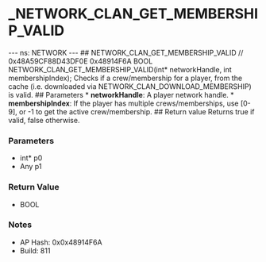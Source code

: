 # _NETWORK_CLAN_GET_MEMBERSHIP_VALID

--- ns: NETWORK --- ## NETWORK_CLAN_GET_MEMBERSHIP_VALID  // 0x48A59CF88D43DF0E 0x48914F6A BOOL NETWORK_CLAN_GET_MEMBERSHIP_VALID(int* networkHandle, int membershipIndex);  Checks if a crew/membership for a player, from the cache (i.e. downloaded via NETWORK_CLAN_DOWNLOAD_MEMBERSHIP) is valid.  ## Parameters * **networkHandle**: A player network handle. * **membershipIndex**: If the player has multiple crews/memberships, use [0-9], or -1 to get the active crew/membership.  ## Return value Returns true if valid, false otherwise.

### Parameters
* int* p0
* Any p1

### Return Value
* BOOL

### Notes
* AP Hash: 0x0x48914F6A
* Build: 811

